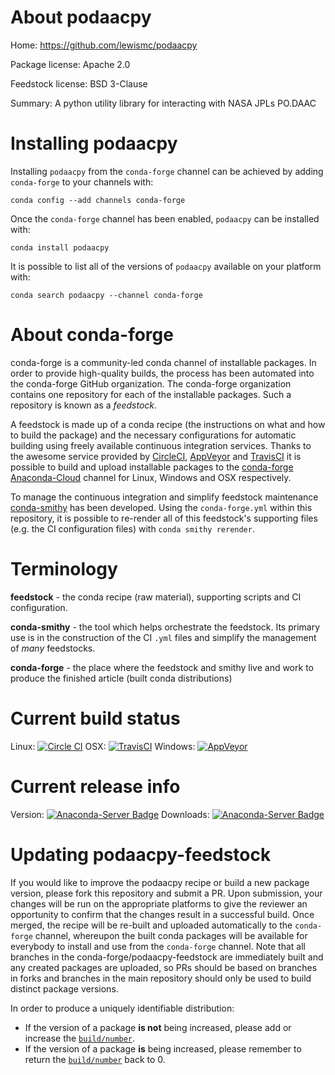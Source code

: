 About podaacpy
==============

Home: https://github.com/lewismc/podaacpy

Package license: Apache 2.0

Feedstock license: BSD 3-Clause

Summary: A python utility library for interacting with NASA JPLs PO.DAAC



Installing podaacpy
===================

Installing `podaacpy` from the `conda-forge` channel can be achieved by adding `conda-forge` to your channels with:

```
conda config --add channels conda-forge
```

Once the `conda-forge` channel has been enabled, `podaacpy` can be installed with:

```
conda install podaacpy
```

It is possible to list all of the versions of `podaacpy` available on your platform with:

```
conda search podaacpy --channel conda-forge
```



About conda-forge
=================

conda-forge is a community-led conda channel of installable packages.
In order to provide high-quality builds, the process has been automated into the
conda-forge GitHub organization. The conda-forge organization contains one repository
for each of the installable packages. Such a repository is known as a *feedstock*.

A feedstock is made up of a conda recipe (the instructions on what and how to build
the package) and the necessary configurations for automatic building using freely
available continuous integration services. Thanks to the awesome service provided by
[CircleCI](https://circleci.com/), [AppVeyor](http://www.appveyor.com/)
and [TravisCI](https://travis-ci.org/) it is possible to build and upload installable
packages to the [conda-forge](https://anaconda.org/conda-forge)
[Anaconda-Cloud](http://docs.anaconda.org/) channel for Linux, Windows and OSX respectively.

To manage the continuous integration and simplify feedstock maintenance
[conda-smithy](http://github.com/conda-forge/conda-smithy) has been developed.
Using the ``conda-forge.yml`` within this repository, it is possible to re-render all of
this feedstock's supporting files (e.g. the CI configuration files) with ``conda smithy rerender``.


Terminology
===========

**feedstock** - the conda recipe (raw material), supporting scripts and CI configuration.

**conda-smithy** - the tool which helps orchestrate the feedstock.
                   Its primary use is in the construction of the CI ``.yml`` files
                   and simplify the management of *many* feedstocks.

**conda-forge** - the place where the feedstock and smithy live and work to
                  produce the finished article (built conda distributions)

Current build status
====================

Linux: [![Circle CI](https://circleci.com/gh/conda-forge/podaacpy-feedstock.svg?style=shield)](https://circleci.com/gh/conda-forge/podaacpy-feedstock)
OSX: [![TravisCI](https://travis-ci.org/conda-forge/podaacpy-feedstock.svg?branch=master)](https://travis-ci.org/conda-forge/podaacpy-feedstock)
Windows: [![AppVeyor](https://ci.appveyor.com/api/projects/status/github/conda-forge/podaacpy-feedstock?svg=True)](https://ci.appveyor.com/project/conda-forge/podaacpy-feedstock/branch/master)

Current release info
====================
Version: [![Anaconda-Server Badge](https://anaconda.org/conda-forge/podaacpy/badges/version.svg)](https://anaconda.org/conda-forge/podaacpy)
Downloads: [![Anaconda-Server Badge](https://anaconda.org/conda-forge/podaacpy/badges/downloads.svg)](https://anaconda.org/conda-forge/podaacpy)


Updating podaacpy-feedstock
===========================

If you would like to improve the podaacpy recipe or build a new
package version, please fork this repository and submit a PR. Upon submission,
your changes will be run on the appropriate platforms to give the reviewer an
opportunity to confirm that the changes result in a successful build. Once
merged, the recipe will be re-built and uploaded automatically to the
`conda-forge` channel, whereupon the built conda packages will be available for
everybody to install and use from the `conda-forge` channel.
Note that all branches in the conda-forge/podaacpy-feedstock are
immediately built and any created packages are uploaded, so PRs should be based
on branches in forks and branches in the main repository should only be used to
build distinct package versions.

In order to produce a uniquely identifiable distribution:
 * If the version of a package **is not** being increased, please add or increase
   the [``build/number``](http://conda.pydata.org/docs/building/meta-yaml.html#build-number-and-string).
 * If the version of a package **is** being increased, please remember to return
   the [``build/number``](http://conda.pydata.org/docs/building/meta-yaml.html#build-number-and-string)
   back to 0.
